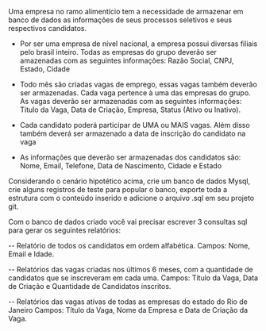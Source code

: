 Uma empresa no ramo alimentício tem a necessidade de armazenar em banco de dados as informações de seus processos seletivos e seus respectivos candidatos.

- Por ser uma empresa de nível nacional, a empresa possui diversas filiais pelo brasil inteiro. Todas as empresas do grupo deverão ser amazenadas com as seguintes informações: Razão Social, CNPJ, Estado, Cidade

- Todo mês são criadas vagas de emprego, essas vagas também deverão ser armazenadas. Cada vaga pertence à uma das empresas do grupo. 
As vagas deverão ser armazenadas com as seguintes informações: Título da Vaga, Data de Criação, Empresa, Status (Ativo ou Inativo).

- Cada candidato poderá participar de UMA ou MAIS vagas. Além disso também deverá ser armazenado a data de inscrição do candidato na vaga

- As informações que deverão ser armazenadas dos candidatos são: Nome, Email, Telefone, Data de Nascimento, Cidade e Estado 
 

Considerando o cenário hipotético acima, crie um banco de dados Mysql, crie alguns registros de teste para popular o banco, exporte toda a estrutura com o conteúdo inserido e adicione o arquivo .sql em seu projeto git.

Com o banco de dados criado você vai precisar escrever 3 consultas sql para gerar os seguintes relatórios:



-- Relatório de todos os candidatos em ordem alfabética.
Campos: Nome, Email e Idade.

-- Relatórios das vagas criadas nos últimos 6 meses, com a quantidade de candidatos que se inscreveram em cada uma. 
Campos: Título da Vaga, Data de Criação e Quantidade de Candidatos inscritos.

-- Relatórios das vagas ativas de todas as empresas do estado do Rio de Janeiro
Campos: Título da Vaga, Nome da Empresa e Data de Criação da Vaga.
